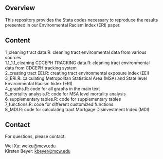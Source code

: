 ## Overview
This repository provides the Stata codes necessary to reproduce the results presented in our Environmental Racism Index (ERI) paper.

## Content
1_cleaning tract data.R: cleaning tract environmental data from various sources\
1.1_1.1_cleaning CDCEPH TRACKING data.R: cleaning tract environmental data from CDCEPH tracking system\
2_creating tract EEI.R: creating tract environmental exposure index (EEI)\
3_ERI.R: calculating Metropolitan Statistical Area (MSA) and State level Environmental Racism Index (ERI)\
4_graphs.R: code for all graphs in the main text\
5_mortality analysis.R: code for MSA level mortality analysis\
6_supplementary tables.R: code for supplementary tables\
7_functions.R: code for different customized functions\
8_MDI.R: code for calculating tract Mortgage Disinvestment Index (MDI)

## Contact
For questions, please contact:

Wei Xu: weixu@mcw.edu\
Kirsten Beyer: kbeyer@mcw.edu
